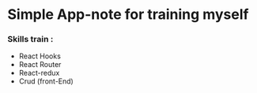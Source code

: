 # Simple App-note for training myself

### Skills train :

- React Hooks
- React Router
- React-redux
- Crud (front-End)
